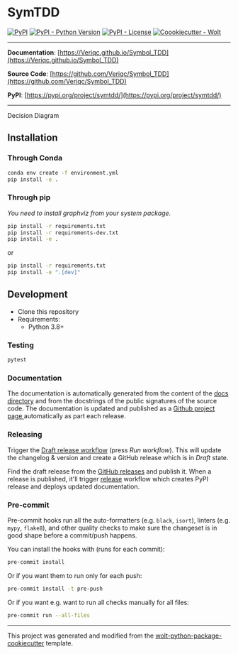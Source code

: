 # SymTDD

[![PyPI](https://img.shields.io/pypi/v/symtdd?style=flat-square)](https://pypi.python.org/pypi/symtdd/)
[![PyPI - Python Version](https://img.shields.io/pypi/pyversions/symtdd?style=flat-square)](https://pypi.python.org/pypi/symtdd/)
[![PyPI - License](https://img.shields.io/pypi/l/symtdd?style=flat-square)](https://pypi.python.org/pypi/symtdd/)
[![Coookiecutter - Wolt](https://img.shields.io/badge/cookiecutter-Wolt-00c2e8?style=flat-square&logo=cookiecutter&logoColor=D4AA00&link=https://github.com/woltapp/wolt-python-package-cookiecutter)](https://github.com/woltapp/wolt-python-package-cookiecutter)


---

**Documentation**: [https://Veriqc.github.io/Symbol_TDD](https://Veriqc.github.io/Symbol_TDD)

**Source Code**: [https://github.com/Veriqc/Symbol_TDD](https://github.com/Veriqc/Symbol_TDD)

**PyPI**: [https://pypi.org/project/symtdd/](https://pypi.org/project/symtdd/)

---

Decision Diagram

## Installation

### Through Conda
```sh
conda env create -f environment.yml
pip install -e .
```

### Through pip
*You need to install graphviz from your system package.*
```sh
pip install -r requirements.txt
pip install -r requirements-dev.txt
pip install -e .
```
or
```sh
pip install -r requirements.txt
pip install -e ".[dev]"
```

## Development

* Clone this repository
* Requirements:
  * Python 3.8+

### Testing

```sh
pytest
```

### Documentation

The documentation is automatically generated from the content of the [docs directory](./docs) and from the docstrings
 of the public signatures of the source code. The documentation is updated and published as a [Github project page
 ](https://pages.github.com/) automatically as part each release.

### Releasing

Trigger the [Draft release workflow](https://github.com/Veriqc/Symbol_TDD/actions/workflows/draft_release.yml)
(press _Run workflow_). This will update the changelog & version and create a GitHub release which is in _Draft_ state.

Find the draft release from the
[GitHub releases](https://github.com/Veriqc/Symbol_TDD/releases) and publish it. When
 a release is published, it'll trigger [release](https://github.com/Veriqc/Symbol_TDD/blob/master/.github/workflows/release.yml) workflow which creates PyPI
 release and deploys updated documentation.

### Pre-commit

Pre-commit hooks run all the auto-formatters (e.g. `black`, `isort`), linters (e.g. `mypy`, `flake8`), and other quality
 checks to make sure the changeset is in good shape before a commit/push happens.

You can install the hooks with (runs for each commit):

```sh
pre-commit install
```

Or if you want them to run only for each push:

```sh
pre-commit install -t pre-push
```

Or if you want e.g. want to run all checks manually for all files:

```sh
pre-commit run --all-files
```

---

This project was generated and modified from the [wolt-python-package-cookiecutter](https://github.com/woltapp/wolt-python-package-cookiecutter) template.
